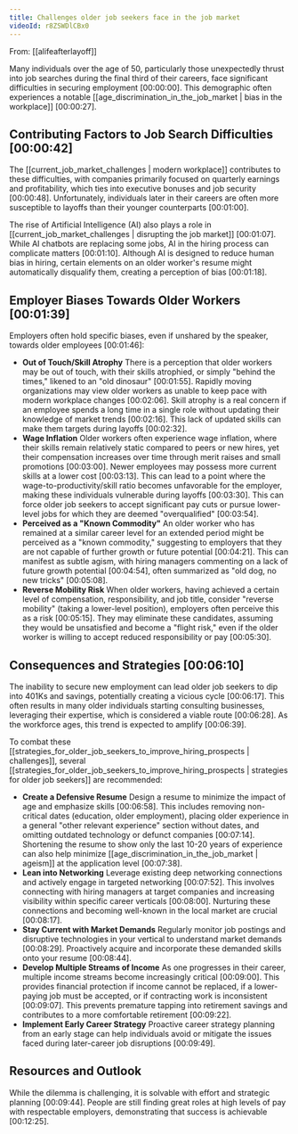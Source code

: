 ```yaml
---
title: Challenges older job seekers face in the job market
videoId: r8ZSWDlCBx0
---
```


From: [[alifeafterlayoff]] <br/> 

Many individuals over the age of 50, particularly those unexpectedly thrust into job searches during the final third of their careers, face significant difficulties in securing employment <a class="yt-timestamp" data-t="00:00:00">[00:00:00]</a>. This demographic often experiences a notable [[age_discrimination_in_the_job_market | bias in the workplace]] <a class="yt-timestamp" data-t="00:00:27">[00:00:27]</a>.

## Contributing Factors to Job Search Difficulties <a class="yt-timestamp" data-t="00:00:42">[00:00:42]</a>

The [[current_job_market_challenges | modern workplace]] contributes to these difficulties, with companies primarily focused on quarterly earnings and profitability, which ties into executive bonuses and job security <a class="yt-timestamp" data-t="00:00:48">[00:00:48]</a>. Unfortunately, individuals later in their careers are often more susceptible to layoffs than their younger counterparts <a class="yt-timestamp" data-t="00:01:00">[00:01:00]</a>.

The rise of Artificial Intelligence (AI) also plays a role in [[current_job_market_challenges | disrupting the job market]] <a class="yt-timestamp" data-t="00:01:07">[00:01:07]</a>. While AI chatbots are replacing some jobs, AI in the hiring process can complicate matters <a class="yt-timestamp" data-t="00:01:10">[00:01:10]</a>. Although AI is designed to reduce human bias in hiring, certain elements on an older worker's resume might automatically disqualify them, creating a perception of bias <a class="yt-timestamp" data-t="00:01:18">[00:01:18]</a>.

## Employer Biases Towards Older Workers <a class="yt-timestamp" data-t="00:01:39">[00:01:39]</a>

Employers often hold specific biases, even if unshared by the speaker, towards older employees <a class="yt-timestamp" data-t="00:01:46">[00:01:46]</a>:

*   **Out of Touch/Skill Atrophy** There is a perception that older workers may be out of touch, with their skills atrophied, or simply "behind the times," likened to an "old dinosaur" <a class="yt-timestamp" data-t="00:01:55">[00:01:55]</a>. Rapidly moving organizations may view older workers as unable to keep pace with modern workplace changes <a class="yt-timestamp" data-t="00:02:06">[00:02:06]</a>. Skill atrophy is a real concern if an employee spends a long time in a single role without updating their knowledge of market trends <a class="yt-timestamp" data-t="00:02:16">[00:02:16]</a>. This lack of updated skills can make them targets during layoffs <a class="yt-timestamp" data-t="00:02:32">[00:02:32]</a>.
*   **Wage Inflation** Older workers often experience wage inflation, where their skills remain relatively static compared to peers or new hires, yet their compensation increases over time through merit raises and small promotions <a class="yt-timestamp" data-t="00:03:00">[00:03:00]</a>. Newer employees may possess more current skills at a lower cost <a class="yt-timestamp" data-t="00:03:13">[00:03:13]</a>. This can lead to a point where the wage-to-productivity/skill ratio becomes unfavorable for the employer, making these individuals vulnerable during layoffs <a class="yt-timestamp" data-t="00:03:30">[00:03:30]</a>. This can force older job seekers to accept significant pay cuts or pursue lower-level jobs for which they are deemed "overqualified" <a class="yt-timestamp" data-t="00:03:54">[00:03:54]</a>.
*   **Perceived as a "Known Commodity"** An older worker who has remained at a similar career level for an extended period might be perceived as a "known commodity," suggesting to employers that they are not capable of further growth or future potential <a class="yt-timestamp" data-t="00:04:21">[00:04:21]</a>. This can manifest as subtle agism, with hiring managers commenting on a lack of future growth potential <a class="yt-timestamp" data-t="00:04:54">[00:04:54]</a>, often summarized as "old dog, no new tricks" <a class="yt-timestamp" data-t="00:05:08">[00:05:08]</a>.
*   **Reverse Mobility Risk** When older workers, having achieved a certain level of compensation, responsibility, and job title, consider "reverse mobility" (taking a lower-level position), employers often perceive this as a risk <a class="yt-timestamp" data-t="00:05:15">[00:05:15]</a>. They may eliminate these candidates, assuming they would be unsatisfied and become a "flight risk," even if the older worker is willing to accept reduced responsibility or pay <a class="yt-timestamp" data-t="00:05:30">[00:05:30]</a>.

## Consequences and Strategies <a class="yt-timestamp" data-t="00:06:10">[00:06:10]</a>

The inability to secure new employment can lead older job seekers to dip into 401Ks and savings, potentially creating a vicious cycle <a class="yt-timestamp" data-t="00:06:17">[00:06:17]</a>. This often results in many older individuals starting consulting businesses, leveraging their expertise, which is considered a viable route <a class="yt-timestamp" data-t="00:06:28">[00:06:28]</a>. As the workforce ages, this trend is expected to amplify <a class="yt-timestamp" data-t="00:06:39">[00:06:39]</a>.

To combat these [[strategies_for_older_job_seekers_to_improve_hiring_prospects | challenges]], several [[strategies_for_older_job_seekers_to_improve_hiring_prospects | strategies for older job seekers]] are recommended:

*   **Create a Defensive Resume** Design a resume to minimize the impact of age and emphasize skills <a class="yt-timestamp" data-t="00:06:58">[00:06:58]</a>. This includes removing non-critical dates (education, older employment), placing older experience in a general "other relevant experience" section without dates, and omitting outdated technology or defunct companies <a class="yt-timestamp" data-t="00:07:14">[00:07:14]</a>. Shortening the resume to show only the last 10-20 years of experience can also help minimize [[age_discrimination_in_the_job_market | ageism]] at the application level <a class="yt-timestamp" data-t="00:07:38">[00:07:38]</a>.
*   **Lean into Networking** Leverage existing deep networking connections and actively engage in targeted networking <a class="yt-timestamp" data-t="00:07:52">[00:07:52]</a>. This involves connecting with hiring managers at target companies and increasing visibility within specific career verticals <a class="yt-timestamp" data-t="00:08:00">[00:08:00]</a>. Nurturing these connections and becoming well-known in the local market are crucial <a class="yt-timestamp" data-t="00:08:17">[00:08:17]</a>.
*   **Stay Current with Market Demands** Regularly monitor job postings and disruptive technologies in your vertical to understand market demands <a class="yt-timestamp" data-t="00:08:29">[00:08:29]</a>. Proactively acquire and incorporate these demanded skills onto your resume <a class="yt-timestamp" data-t="00:08:44">[00:08:44]</a>.
*   **Develop Multiple Streams of Income** As one progresses in their career, multiple income streams become increasingly critical <a class="yt-timestamp" data-t="00:09:00">[00:09:00]</a>. This provides financial protection if income cannot be replaced, if a lower-paying job must be accepted, or if contracting work is inconsistent <a class="yt-timestamp" data-t="00:09:07">[00:09:07]</a>. This prevents premature tapping into retirement savings and contributes to a more comfortable retirement <a class="yt-timestamp" data-t="00:09:22">[00:09:22]</a>.
*   **Implement Early Career Strategy** Proactive career strategy planning from an early stage can help individuals avoid or mitigate the issues faced during later-career job disruptions <a class="yt-timestamp" data-t="00:09:49">[00:09:49]</a>.

## Resources and Outlook

While the dilemma is challenging, it is solvable with effort and strategic planning <a class="yt-timestamp" data-t="00:09:44">[00:09:44]</a>. People are still finding great roles at high levels of pay with respectable employers, demonstrating that success is achievable <a class="yt-timestamp" data-t="00:12:25">[00:12:25]</a>.